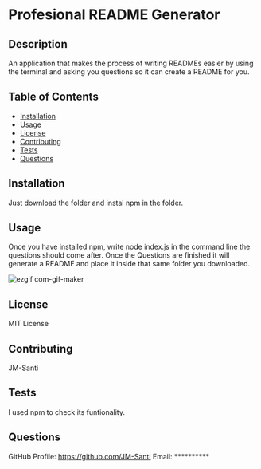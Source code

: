 # Profesional README Generator 
 
 ## Description
 An application that makes the process of writing READMEs easier by using the terminal and asking you questions so it can create a README for you.

 ## Table of Contents 
 
 - [Installation](#installation)
 - [Usage](#usage)
 - [License](#license)
 - [Contributing](#contributing)
 - [Tests](#tests)
 - [Questions](#questions)
 
 
 ## Installation
 Just download the folder and instal npm in the folder.
 
 ## Usage
 Once you have installed npm, write node index.js in the command line the questions should come after. Once the Questions are finished it will generate a README and place it inside that same folder you downloaded.


![ezgif com-gif-maker](https://user-images.githubusercontent.com/113136342/206884106-2a7df5d5-fd8f-4d57-9bed-a68c0c6b170e.gif)





 ## License
 MIT License

  ## Contributing
 JM-Santi

  ## Tests
I used npm to check its funtionality.

 ## Questions

 GitHub Profile: https://github.com/JM-Santi
 Email: **********
 
 
